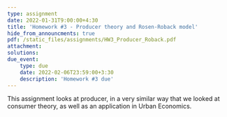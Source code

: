 ```yaml
---
type: assignment
date: 2022-01-31T9:00:00+4:30
title: 'Homework #3 - Producer theory and Rosen-Roback model'
hide_from_announcments: true
pdf: /static_files/assignments/HW3_Producer_Roback.pdf
attachment: 
solutions: 
due_event: 
    type: due
    date: 2022-02-06T23:59:00+3:30
    description: 'Homework #3 due'
---
```

This assignment looks at producer, in a very similar way that we looked at consumer theory, as well as an application in Urban Economics. 
